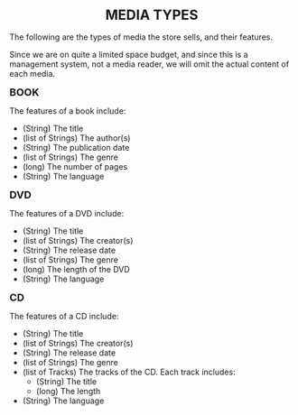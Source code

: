 <h1 align="center" style="font-size:24px;">MEDIA TYPES</h1>

The following are the types of media the store sells, and their features.

Since we are on quite a limited space budget, and since this is a management system, not a media reader, we will omit the actual content of each media.

**<span style="font-size:18px;">BOOK</span>**

The features of a book include:
- (String) The title
- (list of Strings) The author(s)
- (String) The publication date
- (list of Strings) The genre
- (long) The number of pages
- (String) The language

**<span style="font-size:18px;">DVD</span>**

The features of a DVD include:
- (String) The title
- (list of Strings) The creator(s)
- (String) The release date
- (list of Strings) The genre
- (long) The length of the DVD
- (String) The language

**<span style="font-size:18px;">CD</span>**

The features of a CD include:
- (String) The title
- (list of Strings) The creator(s)
- (String) The release date
- (list of Strings) The genre
- (list of Tracks) The tracks of the CD. Each track includes:
  - (String) The title
  - (long) The length
- (String) The language